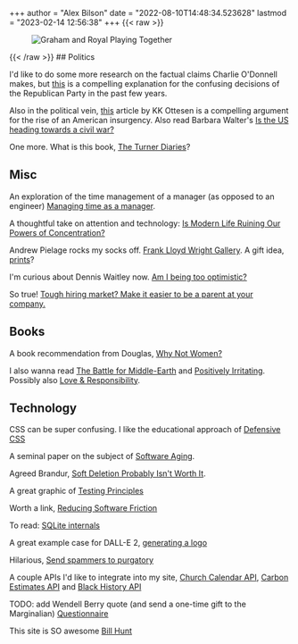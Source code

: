 +++
author = "Alex Bilson"
date = "2022-08-10T14:48:34.523628"
lastmod = "2023-02-14 12:56:38"
+++
{{< raw >}}
<figure>
<img src="https://images.alexbilson.dev/test.webp" alt="Graham and Royal Playing Together" />
<figcaption></figcaption>
</figure>
{{< /raw >}}
## Politics

I'd like to do some more research on the factual claims Charlie O'Donnell makes, but [this](https://www.thisisgoingtobebig.com/blog/2022/6/27/the-philosophy-that-underpins-the-right-its-not-what-you-think) is a compelling explanation for the confusing decisions of the Republican Party in the past few years.

Also in the political vein, [this](https://www.washingtonpost.com/magazine/2022/03/08/they-are-preparing-war-an-expert-civil-wars-discusses-where-political-extremists-are-taking-this-country/) article by KK Ottesen is a compelling argument for the rise of an American insurgency. Also read Barbara Walter's [Is the US heading towards a civil war?](https://politicalviolenceataglance.org/2022/01/06/is-the-us-headed-toward-civil-war/)

One more. What is this book, [The Turner Diaries](https://www.npr.org/2019/04/02/708999681/turner-diaries-influence-on-white-nationalists-continues-to-grow)?

## Misc

An exploration of the time management of a manager (as opposed to an engineer) [Managing time as a manager](https://piszek.com/2023/01/18/managing-time-as-a-manager/).

A thoughtful take on attention and technology: [Is Modern Life Ruining Our Powers of Concentration?](https://www.theguardian.com/technology/2023/jan/01/is-modern-life-ruining-our-powers-of-concentration)

Andrew Pielage rocks my socks off. [Frank Lloyd Wright Gallery](https://www.apizm.com/gallery/frank-lloyd-wright). A gift idea, [prints](https://www.apizm.com/shop)?

I'm curious about Dennis Waitley now. [Am I being too optimistic?](https://www.abunchofgoodthings.com/a-bunch-of-good-things/am-i-being-too-optimistic)

So true! [Tough hiring market? Make it easier to be a parent at your company.](https://www.thisisgoingtobebig.com/blog/2021/11/28/tough-hiring-market-make-it-easier-to-be-a-parent-at-your-company)

## Books

A book recommendation from Douglas, [Why Not Women?](https://www.thriftbooks.com/w/why-not-women--a-biblical-study-of-women-in-missions-ministry-and-leadership_loren-cunningham_david-joel-hamilton/251893/item/3864173/?gclid=EAIaIQobChMI5urZ4KvR-AIViSZMCh2GBg72EAQYASABEgKwnvD_BwE#idiq=3864173&edition=2316645)

I also wanna read [The Battle for Middle-Earth](https://www.amazon.com/Battle-Middle-earth-Tolkiens-Divine-Design/dp/0802824978?crid=320OVVO5XXP6R&keywords=the+battle+for+middle+earth+fleming&qid=1657294416&sprefix=the+battle+for+middle+earth+fleming,aps,67&sr=8-1&linkCode=sl1&tag=shiftingcul04-20&linkId=cf2a08a3cf5f379b7b3f12d5f11a4bb0&language=en_US&ref_=as_li_ss_tl) and [Positively Irritating](https://www.amazon.com/Positively-Irritating-Embracing-Post-Christian-Innovative/dp/1735598801/ref=sr_1_3?crid=1YCIQU6RYQHOL&dchild=1&keywords=positively+irritating&qid=1629986483&sprefix=positively+irr%2Caps%2C176&sr=8-3). Possibly also [Love & Responsibility](https://www.amazon.com/dp/0898704456/ref=sspa_mw_detail_1?psc=1&pd_rd_i=0898704456&pd_rd_w=LqyV9&content-id=amzn1.sym.26afcf86-6680-4c5b-a478-72c65cdce50c&pf_rd_p=26afcf86-6680-4c5b-a478-72c65cdce50c&pf_rd_r=Q93H49X5ZQ1ZT37R81R3&pd_rd_wg=y7tBY&pd_rd_r=74ed2bd1-d8ef-4a58-9be5-ede00136cf80).

## Technology

CSS can be super confusing. I like the educational approach of [Defensive CSS](https://defensivecss.dev/tips/)

A seminal paper on the subject of [Software Aging](https://www.cs.drexel.edu/~yfcai/CS451/RequiredReadings/SoftwareAging.pdf).

Agreed Brandur, [Soft Deletion Probably Isn't Worth It](https://brandur.org/soft-deletion).

A great graphic of [Testing Principles](https://testjavascript.com/wp-content/uploads/2021/10/the-basic-principles-for-clean-testing.pdf)

Worth a link, [Reducing Software Friction](https://blog.ceejbot.com/posts/reduce-friction/#if-youre-using-bad-software-stop)

To read: [SQLite internals](https://fly.io/blog/sqlite-internals-btree/)

A great example case for DALL-E 2, [generating a logo](https://jacobmartins.com/posts/how-i-used-dalle2-to-generate-the-logo-for-octosql/)

Hilarious, [Send spammers to purgatory](https://www.troyhunt.com/sending-spammers-to-password-purgatory-with-microsoft-power-automate-and-cloudflare-workers-kv/)

A couple APIs I'd like to integrate into my site, [Church Calendar API](http://calapi.inadiutorium.cz), [Carbon Estimates API](https://docs.carboninterface.com/#/) and [Black History API](https://www.blackhistoryapi.io/docs)

TODO: add Wendell Berry quote (and send a one-time gift to the Marginalian) [Questionnaire](https://www.themarginalian.org/2019/08/14/wendell-berry-questionnaire-amanda-palmer/)

This site is SO awesome [Bill Hunt](https://billhunt.dev)
